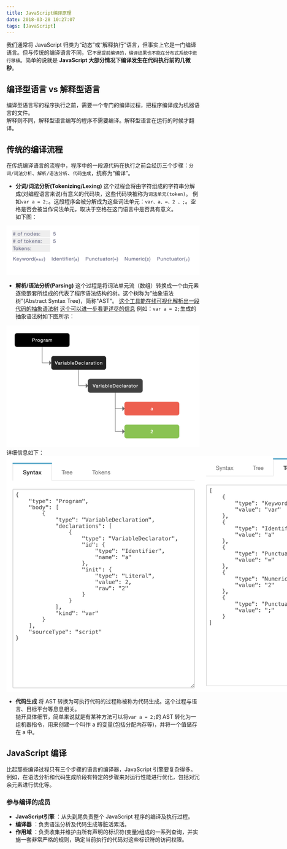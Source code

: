 ```yaml
---
title: JavaScript编译原理
date: 2018-03-28 10:27:07
tags: [JavaScript]
---
```


我们通常将 JavaScript 归类为“动态”或“解释执行”语言，但事实上它是一门编译语言。但与传统的编译语言不同，它`不是提前编译的，编译结果也不能在分布式系统中进行移植`。简单的说就是 **JavaScript 大部分情况下编译发生在代码执行前的几微秒**。

## 编译型语言 vs 解释型语言

编译型语言写的程序执行之前，需要一个专门的编译过程，把程序编译成为机器语言的文件。    
解释则不同，解释型语言编写的程序不需要编译。解释型语言在运行的时候才翻译。

## 传统的编译流程

在传统编译语言的流程中，程序中的一段源代码在执行之前会经历三个步骤：`分词/词法分析`、`解析/语法分析`、`代码生成`，统称为“编译”。

* **分词/词法分析(Tokenizing/Lexing)**
这个过程会将由字符组成的字符串分解成(对编程语言来说)有意义的代码块，这些代码块被称为`词法单元(token)`。
例如`var a = 2;`。这段程序会被分解成为这些词法单元：`var、a、=、2 、;`。空格是否会被当作词法单元，取决于空格在这门语言中是否具有意义。   
如下图：
<img src="compile/ast1.png" width="660" style="border:none;" > 

* **解析/语法分析(Parsing)**
这个过程是将词法单元流（数组）转换成一个由元素逐级嵌套所组成的代表了程序语法结构的树。这个树称为“抽象语法树”(Abstract Syntax Tree)，简称"AST"。
[这个工具能在线可视化解析出一段代码的抽象语法树](http://resources.jointjs.com/demos/javascript-ast)
[这个可以进一步看更详尽的信息](https://esprima.org/demo/parse.html)
例如：`var a = 2;`生成的抽象语法树如下图所示：
<img src="compile/ast2.png" width="660" style="border:none" >
详细信息如下：
<div style="display: flex;">
<img src="compile/ast3.png"  style="border:none;" >
<img src="compile/ast4.png"  style="border:none;" >
</div>

* **代码生成**
将 AST 转换为可执行代码的过程称被称为代码生成。这个过程与语言、目标平台等息息相关。   
抛开具体细节，简单来说就是有某种方法可以将` var a = 2; `的 AST 转化为一组机器指令，用来创建一个叫作 a 的变量(包括分配内存等)，并将一个值储存在 a 中。

## JavaScript 编译
比起那些编译过程只有三个步骤的语言的编译器，JavaScript 引擎要复杂得多。例如，在语法分析和代码生成阶段有特定的步骤来对运行性能进行优化，包括对冗余元素进行优化等。


### 参与编译的成员
* **JavaScript引擎** ：从头到尾负责整个 JavaScript 程序的编译及执行过程。
* **编译器** ：负责语法分析及代码生成等脏活累活。
* **作用域** ：负责收集并维护由所有声明的标识符(变量)组成的一系列查询，并实施一套非常严格的规则，确定当前执行的代码对这些标识符的访问权限。





















